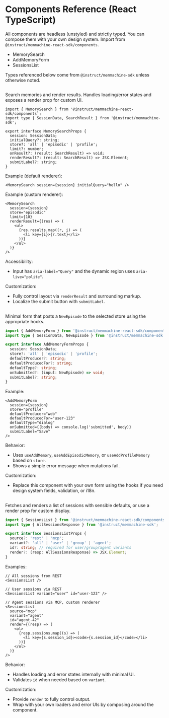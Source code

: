 # Components Reference (React TypeScript)

All components are headless (unstyled) and strictly typed. You can compose them with your own design system. Import from `@instruct/memmachine-react-sdk/components`.

- MemorySearch
- AddMemoryForm
- SessionsList

Types referenced below come from `@instruct/memmachine-sdk` unless otherwise noted.

## <MemorySearch />

Search memories and render results. Handles loading/error states and exposes a render prop for custom UI.

```tsx
import { MemorySearch } from '@instruct/memmachine-react-sdk/components';
import type { SessionData, SearchResult } from '@instruct/memmachine-sdk';

export interface MemorySearchProps {
  session: SessionData;
  initialQuery?: string;
  store?: 'all' | 'episodic' | 'profile';
  limit?: number;
  onResult?: (result: SearchResult) => void;
  renderResult?: (result: SearchResult) => JSX.Element;
  submitLabel?: string;
}
```

Example (default renderer):
```tsx
<MemorySearch session={session} initialQuery="hello" />
```

Example (custom renderer):
```tsx
<MemorySearch
  session={session}
  store="episodic"
  limit={10}
  renderResult={(res) => (
    <ul>
      {res.results.map((r, i) => (
        <li key={i}>{r.text}</li>
      ))}
    </ul>
  )}
/>
```

Accessibility:
- Input has `aria-label="Query"` and the dynamic region uses `aria-live="polite"`.

Customization:
- Fully control layout via `renderResult` and surrounding markup.
- Localize the submit button with `submitLabel`.

## <AddMemoryForm />

Minimal form that posts a `NewEpisode` to the selected store using the appropriate hooks.

```ts
import { AddMemoryForm } from '@instruct/memmachine-react-sdk/components';
import type { SessionData, NewEpisode } from '@instruct/memmachine-sdk';

export interface AddMemoryFormProps {
  session: SessionData;
  store?: 'all' | 'episodic' | 'profile';
  defaultProducer?: string;
  defaultProducedFor?: string;
  defaultType?: string;
  onSubmitted?: (input: NewEpisode) => void;
  submitLabel?: string;
}
```

Example:
```tsx
<AddMemoryForm
  session={session}
  store="profile"
  defaultProducer="web"
  defaultProducedFor="user-123"
  defaultType="dialog"
  onSubmitted={(body) => console.log('submitted', body)}
  submitLabel="Save"
/>
```

Behavior:
- Uses `useAddMemory`, `useAddEpisodicMemory`, or `useAddProfileMemory` based on `store`.
- Shows a simple error message when mutations fail.

Customization:
- Replace this component with your own form using the hooks if you need design system fields, validation, or i18n.

## <SessionsList />

Fetches and renders a list of sessions with sensible defaults, or use a render prop for custom display.

```ts
import { SessionsList } from '@instruct/memmachine-react-sdk/components';
import type { AllSessionsResponse } from '@instruct/memmachine-sdk';

export interface SessionsListProps {
  source?: 'rest' | 'mcp';
  variant?: 'all' | 'user' | 'group' | 'agent';
  id?: string; // required for user/group/agent variants
  render?: (resp: AllSessionsResponse) => JSX.Element;
}
```

Examples:
```tsx
// All sessions from REST
<SessionsList />

// User sessions via REST
<SessionsList variant="user" id="user-123" />

// Agent sessions via MCP, custom renderer
<SessionsList
  source="mcp"
  variant="agent"
  id="agent-42"
  render={(resp) => (
    <ol>
      {resp.sessions.map((s) => (
        <li key={s.session_id}><code>{s.session_id}</code></li>
      ))}
    </ol>
  )}
/>
```

Behavior:
- Handles loading and error states internally with minimal UI.
- Validates `id` when needed based on `variant`.

Customization:
- Provide `render` to fully control output.
- Wrap with your own loaders and error UIs by composing around the component.
